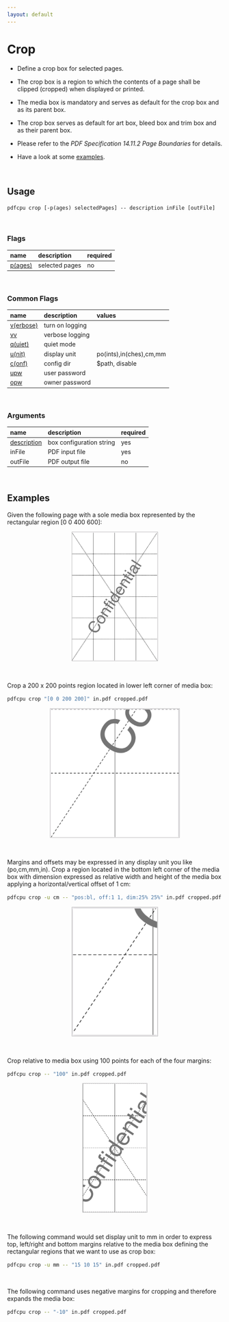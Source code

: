 ```yaml
---
layout: default
---
```


# Crop

* Define a crop box for selected pages.

* The crop box is a region to which the contents of a page shall be clipped (cropped) when displayed or printed.

* The media box is mandatory and serves as default for the crop box and as its parent box.
  
* The crop box serves as default for art box, bleed box and trim box and as their parent box.

* Please refer to the *PDF Specification 14.11.2 Page Boundaries* for details.

* Have a look at some [examples](#examples).

<br>


## Usage

```
pdfcpu crop [-p(ages) selectedPages] -- description inFile [outFile]
```

<br>

### Flags

| name                             | description     | required
|:---------------------------------|:----------------|---------
| [p(ages)](../getting_started/page_selection) | selected pages | no


<br>

### Common Flags

| name                                            | description     | values
|:------------------------------------------------|:----------------|:-------
| [v(erbose)](../getting_started/common_flags.md) | turn on logging |
| [vv](../getting_started/common_flags.md)        | verbose logging |
| [q(uiet)](../getting_started/common_flags.md)   | quiet mode      |
| [u(nit)](../getting_started/common_flags.md)    | display unit    | po(ints),in(ches),cm,mm
| [c(onf)](getting_started/common_flags.md)       | config dir      | $path, disable
| [upw](getting_started/common_flags.md)          | user password   |
| [opw](getting_started/common_flags.md)          | owner password  |

<br>

### Arguments

| name         | description          | required
|:-------------|:---------------------|:---------
| [description](../getting_started/box.md)  | box configuration string | yes
| inFile       | PDF input file       | yes
| outFile      | PDF output file      | no

<br>


## Examples

Given the following page with a sole media box represented by the rectangular region [0 0 400 600]:

<p align="center">
  <img style="border-color:silver" border="1" src="resources/cr.png" height="300">
</p>

<br>

Crop a 200 x 200 points region located in lower left corner of media box:

```sh
pdfcpu crop "[0 0 200 200]" in.pdf cropped.pdf
```

<p align="center">
  <img style="border-color:silver" border="1" src="resources/cr1.png" height="300">
</p>

<br>


Margins and offsets may be expressed in any display unit you like (po,cm,mm,in). Crop a region located in the bottom left corner of the media box with dimension expressed as relative width and height of the media box applying a horizontal/vertical offset of 1 cm:

```sh
pdfcpu crop -u cm -- "pos:bl, off:1 1, dim:25% 25%" in.pdf cropped.pdf
```

<p align="center">
  <img style="border-color:silver" border="1" src="resources/cr2.png" height="300">
</p>

<br>

Crop relative to media box using 100 points for each of the four margins:

```sh
pdfcpu crop -- "100" in.pdf cropped.pdf
```

<p align="center">
  <img style="border-color:silver" border="1" src="resources/cr6.png" height="300">
</p>

<br>

The following command would set display unit to mm in order to express top, left/right and bottom margins relative to the media box defining the rectangular regions that we want to use as crop box:
```sh
pdfcpu crop -u mm -- "15 10 15" in.pdf cropped.pdf
```

<br>

The following command uses negative margins for cropping and therefore expands the media box:

```sh
pdfcpu crop -- "-10" in.pdf cropped.pdf
```
